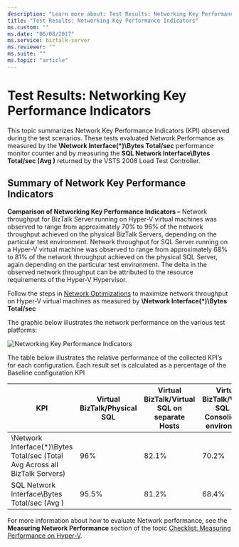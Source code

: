 ```yaml
---
description: "Learn more about: Test Results: Networking Key Performance Indicators"
title: "Test Results: Networking Key Performance Indicators"
ms.custom: ""
ms.date: "06/08/2017"
ms.service: biztalk-server
ms.reviewer: ""
ms.suite: ""
ms.topic: "article"
---
```

# Test Results: Networking Key Performance Indicators
This topic summarizes Network Key Performance Indicators (KPI) observed during the test scenarios. These tests evaluated Network Performance as measured by the **\Network Interface(\*)\Bytes Total/sec** performance monitor counter and by measuring the **SQL Network Interface\Bytes Total/sec (Avg )** returned by the VSTS 2008 Load Test Controller.  
  
## Summary of Network Key Performance Indicators  
 **Comparison of Networking Key Performance Indicators –** Network throughput for BizTalk Server running on Hyper-V virtual machines was observed to range from approximately 70% to 96% of the network throughput achieved on the physical BizTalk Servers, depending on the particular test environment. Network throughput for SQL Server running on a Hyper-V virtual machine was observed to range from approximately 68% to 81% of the network throughput achieved on the physical SQL Server, again depending on the particular test environment. The delta in the observed network throughput can be attributed to the resource requirements of the Hyper-V Hypervisor.  
  
 Follow the steps in [Network Optimizations](../technical-guides/network-optimizations.md) to maximize network throughput on Hyper-V virtual machines as measured by **\Network Interface(\*)\Bytes Total/sec**  
  
 The graphic below illustrates the network performance on the various test platforms:  
  
 ![Networking Key Performance Indicators](../technical-guides/media/networkkpi.gif "NetworkKPI")  
  
 The table below illustrates the relative performance of the collected KPI’s for each configuration. Each result set is calculated as a percentage of the Baseline configuration KPI  
  
|KPI|Virtual BizTalk/Physical SQL|Virtual BizTalk/Virtual SQL on separate Hosts|Virtual BizTalk/Virtual SQL on Consolidated environment|  
|---------|-----------------------------------|----------------------------------------------------|--------------------------------------------------------------|  
|\Network Interface(*)\Bytes Total/sec (Total Avg Across all BizTalk Servers)|96%|82.1%|70.2%|  
|SQL Network Interface\Bytes Total/sec (Avg )|95.5%|81.2%|68.4%|  
  
 For more information about how to evaluate Network performance, see the **Measuring Network Performance** section of the topic [Checklist: Measuring Performance on Hyper-V](../technical-guides/checklist-measuring-performance-on-hyper-v.md).
